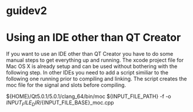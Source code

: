 guidev2
=======

Using an IDE other than QT Creator
==================================

If you want to use an IDE other than QT Creator you have to do some manual steps to get everything up and running. The xcode project file for Mac OS X is already setup and can be used without bothering with the following step. In other IDEs you need to add a script similiar to the following one running prior to compiling and linking. The script creates the moc file for the signal and slots before compiling. 

${HOME}/Qt5.0.1/5.0.1/clang_64/bin/moc ${INPUT_FILE_PATH} -f -o ${INPUT_FILE_DIR}/${INPUT_FILE_BASE}_moc.cpp

